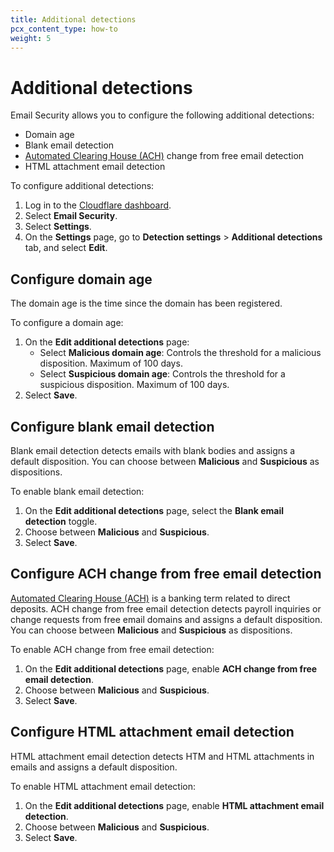 ```yaml
---
title: Additional detections
pcx_content_type: how-to
weight: 5
---
```


# Additional detections

Email Security allows you to configure the following additional detections:

- Domain age
- Blank email detection
- [Automated Clearing House (ACH)](https://en.wikipedia.org/wiki/Automated_clearing_house) change from free email detection
- HTML attachment email detection

To configure additional detections:

1. Log in to the [Cloudflare dashboard](https://dash.cloudflare.com/).
2. Select **Email Security**.
3. Select **Settings**.
4. On the **Settings** page, go to **Detection settings** > **Additional detections** tab, and select **Edit**.

## Configure domain age

The domain age is the time since the domain has been registered.

To configure a domain age:

1. On the **Edit additional detections** page:
   - Select **Malicious domain age**: Controls the threshold for a malicious disposition. Maximum of 100 days.
   - Select **Suspicious domain age**: Controls the threshold for a suspicious disposition. Maximum of 100 days.
2. Select **Save**.

## Configure blank email detection

Blank email detection detects emails with blank bodies and assigns a default disposition. You can choose between **Malicious** and **Suspicious** as dispositions.

To enable blank email detection:

1. On the **Edit additional detections** page, select the **Blank email detection** toggle.
2. Choose between **Malicious** and **Suspicious**.
3. Select **Save**.

## Configure ACH change from free email detection

[Automated Clearing House (ACH)](https://en.wikipedia.org/wiki/Automated_clearing_house) is a banking term related to direct deposits. ACH change from free email detection detects payroll inquiries or change requests from free email domains and assigns a default disposition. You can choose between **Malicious** and **Suspicious** as dispositions.

To enable ACH change from free email detection:

1. On the **Edit additional detections** page, enable **ACH change from free email detection**.
2. Choose between **Malicious** and **Suspicious**.
3. Select **Save**.

## Configure HTML attachment email detection

HTML attachment email detection detects HTM and HTML attachments in emails and assigns a default disposition.

To enable HTML attachment email detection:

1. On the **Edit additional detections** page, enable **HTML attachment email detection**.
2. Choose between **Malicious** and **Suspicious**.
3. Select **Save**.